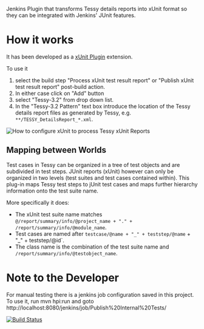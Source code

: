 Jenkins Plugin that transforms Tessy details reports into xUnit format so they can be integrated with Jenkins' JUnit features.

# How it works

It has been developed as a [xUnit Plugin](https://wiki.jenkins-ci.org/display/JENKINS/xUnit+Plugin) extension.

To use it
1. select the build step "Process xUnit test result report" or "Publish xUnit test result report" post-build action.
2. In either case click on "Add" button
3. select "Tessy-3.2" from drop down list.
4. In the "Tessy-3.2 Pattern"  text box introduce the location of the Tessy details report files as generated by Tessy, e.g. `**/TESSY_DetailsReport_*.xml`.

![How to configure xUnit to process Tessy xUnit Reports](src/wiki/example-setup.png)

## Mapping between Worlds

Test cases in Tessy can be organized in a tree of test objects and are subdivided in test steps.
JUnit reports (xUnit) however can only be organized in two levels (test suites and test cases contained within).
This plug-in maps Tessy test steps to jUnit test cases and maps further hierarchy information onto the test suite name.

More specifically it does:

* The xUnit test suite name matches `@/report/summary/info/@project_name + "." +  /report/summary/info/@module_name`.
* Test cases are named after `testcase/@name + "_" + teststep/@name` + "_" + teststep/@id`.
* The class name is the combination of the test suite name and `/report/summary/info/@testobject_name`.

# Note to the Developer 

For manual testing there is a jenkins job configuration saved in this project. To use it, run
    mvn hpi:run
and goto 
    http://localhost:8080/jenkins/job/Publish%20Internal%20Tests/

[![Build Status](https://travis-ci.org/wendehals/arduino_sct_tools.svg?branch=master)](https://travis-ci.org/wendehals/tessy-xunit-plugin)
